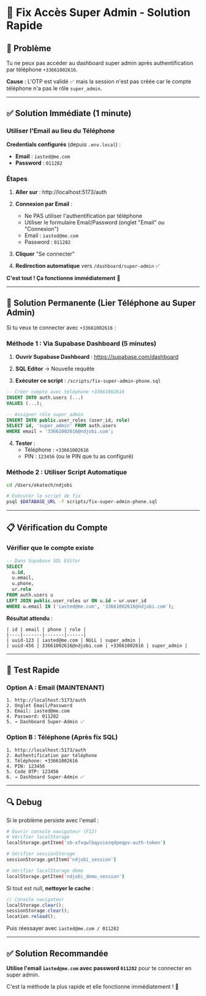 # 🔧 Fix Accès Super Admin - Solution Rapide

## 🎯 Problème

Tu ne peux pas accéder au dashboard super admin après authentification par téléphone `+33661002616`.

**Cause** : L'OTP est validé ✅ mais la session n'est pas créée car le compte téléphone n'a pas le rôle `super_admin`.

---

## ✅ Solution Immédiate (1 minute)

### Utiliser l'Email au lieu du Téléphone

**Credentials configurés** (depuis `.env.local`) :
- **Email** : `iasted@me.com`
- **Password** : `011282`

### Étapes

1. **Aller sur** : http://localhost:5173/auth

2. **Connexion par Email** :
   - Ne PAS utiliser l'authentification par téléphone
   - Utiliser le formulaire Email/Password (onglet "Email" ou "Connexion")
   - Email : `iasted@me.com`
   - Password : `011282`

3. **Cliquer** "Se connecter"

4. **Redirection automatique** vers `/dashboard/super-admin` ✅

**C'est tout ! Ça fonctionne immédiatement** 🎯

---

## 🔧 Solution Permanente (Lier Téléphone au Super Admin)

Si tu veux te connecter avec `+33661002616` :

### Méthode 1 : Via Supabase Dashboard (5 minutes)

1. **Ouvrir Supabase Dashboard** : https://supabase.com/dashboard

2. **SQL Editor** → Nouvelle requête

3. **Exécuter ce script** : `/scripts/fix-super-admin-phone.sql`

```sql
-- Créer compte avec téléphone +33661002616
INSERT INTO auth.users (...)
VALUES (...);

-- Assigner rôle super_admin
INSERT INTO public.user_roles (user_id, role)
SELECT id, 'super_admin' FROM auth.users 
WHERE email = '33661002616@ndjobi.com';
```

4. **Tester** :
   - Téléphone : `+33661002616`
   - PIN : `123456` (ou le PIN que tu as configuré)

### Méthode 2 : Utiliser Script Automatique

```bash
cd /Users/okatech/ndjobi

# Exécuter le script de fix
psql $DATABASE_URL -f scripts/fix-super-admin-phone.sql
```

---

## 📋 Vérification du Compte

### Vérifier que le compte existe

```sql
-- Dans Supabase SQL Editor
SELECT 
  u.id,
  u.email,
  u.phone,
  ur.role
FROM auth.users u
LEFT JOIN public.user_roles ur ON u.id = ur.user_id
WHERE u.email IN ('iasted@me.com', '33661002616@ndjobi.com');
```

**Résultat attendu** :
```
| id | email | phone | role |
|----|-------|-------|------|
| uuid-123 | iasted@me.com | NULL | super_admin |
| uuid-456 | 33661002616@ndjobi.com | +33661002616 | super_admin |
```

---

## 🚀 Test Rapide

### Option A : Email (MAINTENANT)

```
1. http://localhost:5173/auth
2. Onglet Email/Password
3. Email: iasted@me.com
4. Password: 011282
5. → Dashboard Super-Admin ✅
```

### Option B : Téléphone (Après fix SQL)

```
1. http://localhost:5173/auth
2. Authentification par téléphone
3. Téléphone: +33661002616
4. PIN: 123456
5. Code OTP: 123456
6. → Dashboard Super-Admin ✅
```

---

## 🔍 Debug

Si le problème persiste avec l'email :

```bash
# Ouvrir console navigateur (F12)
# Vérifier localStorage
localStorage.getItem('sb-xfxqwlbqysiezqdpeqpv-auth-token')

# Vérifier sessionStorage
sessionStorage.getItem('ndjobi_session')

# Vérifier localStorage démo
localStorage.getItem('ndjobi_demo_session')
```

Si tout est null, **nettoyer le cache** :

```javascript
// Console navigateur
localStorage.clear();
sessionStorage.clear();
location.reload();
```

Puis réessayer avec `iasted@me.com / 011282`

---

## ✅ Solution Recommandée

**Utilise l'email `iasted@me.com` avec password `011282`** pour te connecter en super admin.

C'est la méthode la plus rapide et elle fonctionne immédiatement ! 🎯

